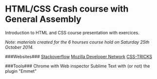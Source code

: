 HTML/CSS Crash course with General Assembly
===================

Introduction to HTML and CSS course presentation with exercices.


_Note: materials created for the 6 hourses course hold on Saturday 25th October 2014._


###Websites###
  [Stackoverflow](http://stackoverflow.com/)
  [Mozilla Developer Network](https://developer.mozilla.org/en-US/)
  [CSS-TRICKS](http://css-trick.com)

###Tools###
  Chrome with Web inspector
  Sublime Text with (or not) the plugin "Emmet"


